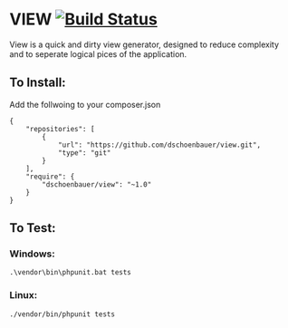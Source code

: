 # VIEW [![Build Status](https://travis-ci.org/dschoenbauer/view.svg?branch=develop)](https://travis-ci.org/dschoenbauer/view)

View is a quick and dirty view generator, designed to reduce complexity and to seperate logical pices of the application.

## To Install:

Add the follwoing to your composer.json

```
{
    "repositories": [
        {
            "url": "https://github.com/dschoenbauer/view.git",
            "type": "git"
        }
    ],
    "require": {
        "dschoenbauer/view": "~1.0"
    }
}
```

## To Test:

### Windows:

```
.\vendor\bin\phpunit.bat tests
```

### Linux:

```
./vendor/bin/phpunit tests
```